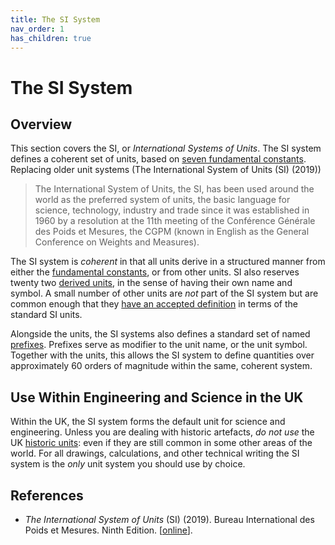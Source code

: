 ```yaml
---
title: The SI System
nav_order: 1
has_children: true
---
```


# The SI System

## Overview

This section covers the SI, or _International Systems of Units_. The SI system defines a coherent set of units, based on [seven fundamental constants](/reference/si/constants.html). Replacing older unit systems (The International System of Units (SI) (2019)) 

> The International System of Units, the SI, has been used around the world as the preferred system of units, the basic language for science, technology, industry and trade since it was established in 1960 by a resolution at the 11th meeting of the Conférence Générale des Poids et Mesures, the CGPM (known in English as the General Conference on Weights and Measures).

The SI system is _coherent_ in that all units derive in a structured manner from either the [fundamental constants](/reference/si/units.html#base-quantities-and-units), or from other units. SI also reserves twenty two [derived units](http://127.0.0.1:8080/reference/si/units.html#derived-si-units), in the sense of having their own name and symbol. A small number of other units are _not_ part of the SI system but are common enough that they [have an accepted definition](/reference/si/units.html#non-si-units-accepted-for-use) in terms of the standard SI units.

Alongside the units, the SI systems also defines a standard set of named [prefixes](/reference/si/prefixes.html). Prefixes serve as modifier to the unit name, or the unit symbol. Together with the units, this allows the SI system to define quantities over approximately 60 orders of magnitude within the same, coherent system.

## Use Within Engineering and Science in the UK

Within the UK, the SI system forms the default unit for science and engineering. Unless you are dealing with historic artefacts, _do not use_ the UK [historic units](): even if they are still common in some other areas of the world. For all drawings, calculations, and other technical writing the SI system is the _only_ unit system you should use by choice. 

## References

* _The International System of Units_ (SI) (2019). Bureau International des Poids et Mesures. Ninth Edition. [[online](https://www.bipm.org/en/publications/si-brochure)].